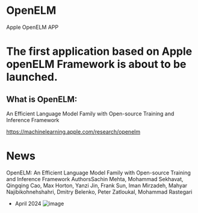 # OpenELM
Apple OpenELM APP


# The first application based on Apple openELM Framework is about to be launched.



## What is OpenELM: 
An Efficient Language Model Family with Open-source Training and Inference Framework


https://machinelearning.apple.com/research/openelm

# News
OpenELM: An Efficient Language Model Family with Open-source Training and Inference Framework
AuthorsSachin Mehta, Mohammad Sekhavat, Qingqing Cao, Max Horton, Yanzi Jin, Frank Sun, Iman Mirzadeh, Mahyar Najibikohnehshahri, Dmitry Belenko, Peter Zatloukal, Mohammad Rastegari
- April 2024
![image](https://github.com/Sunoaimusicplayer/OpenELM/assets/166111275/632351b3-02a3-4a85-a413-1d42ef8e7b4e)
